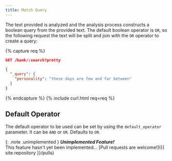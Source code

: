 ```yaml
---
title: Match Query
---
```


The text provided is analyzed and the analysis process constructs a boolean
query from the provided text. The default boolean operator is `OR`, so the
following request the text will be split and join with the `OR` operator to
create a query:

{% capture req %}

```json
GET /bank/:search?pretty

{
  "_query": {
    "personality": "these days are few and far between"
  }
}
```
{% endcapture %}
{% include curl.html req=req %}


## Default Operator

The default operator to be used can be set by using the `default_operator`
parameter. It can be `AND` or `OR`. Defaults to `OR`.

{: .note .unimplemented }
**_Unimplemented Feature!_**<br>
This feature hasn't yet been implemented...
[Pull requests are welcome!]({{ site.repository }}/pulls)

